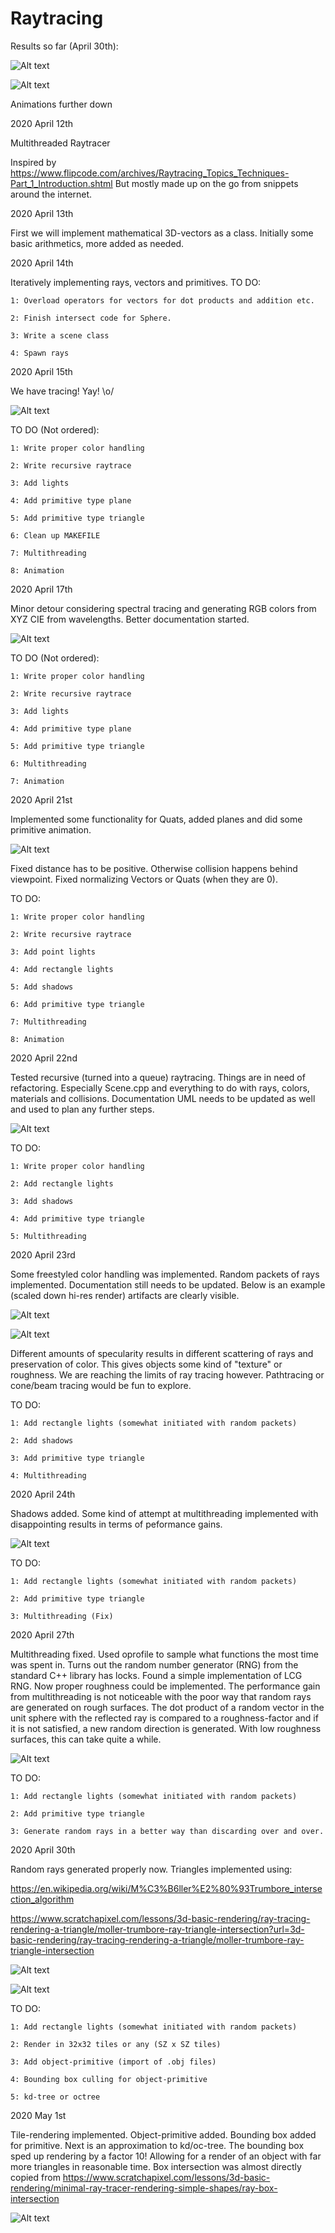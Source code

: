 # Raytracing

Results so far (April 30th):

![Alt text](bounding_box.png?raw=true "Bounding boxes")

![Alt text](ani_tris_hq.gif?raw=true "Triangles everywhere!")

Animations further down


2020 April 12th

Multithreaded Raytracer

Inspired by
https://www.flipcode.com/archives/Raytracing_Topics_Techniques-Part_1_Introduction.shtml
But mostly made up on the go from snippets around the internet.


2020 April 13th 

First we will implement mathematical 3D-vectors as a class.
Initially some basic arithmetics, more added as needed.

2020 April 14th

Iteratively implementing rays, vectors and primitives.
TO DO:


	1: Overload operators for vectors for dot products and addition etc.

	2: Finish intersect code for Sphere.

	3: Write a scene class

	4: Spawn rays

2020 April 15th

We have tracing! Yay! \o/

![Alt text](test.jpg?raw=true "First trace")

TO DO (Not ordered):


	1: Write proper color handling

	2: Write recursive raytrace

	3: Add lights
	
	4: Add primitive type plane

	5: Add primitive type triangle

	6: Clean up MAKEFILE

	7: Multithreading

	8: Animation

2020 April 17th

Minor detour considering spectral tracing and generating RGB colors from XYZ CIE from wavelengths.
Better documentation started.

![Alt text](docu.png?raw=true "UML")

TO DO (Not ordered):


	1: Write proper color handling

	2: Write recursive raytrace

	3: Add lights
	
	4: Add primitive type plane

	5: Add primitive type triangle

	6: Multithreading

	7: Animation

2020 April 21st

Implemented some functionality for Quats, added planes and did some primitive animation.

![Alt text](ani.gif?raw=true "Primitive animation")

Fixed distance has to be positive. Otherwise collision happens behind viewpoint.
Fixed normalizing Vectors or Quats (when they are 0).

TO DO:

	1: Write proper color handling

	2: Write recursive raytrace

	3: Add point lights

	4: Add rectangle lights

	5: Add shadows

	6: Add primitive type triangle

	7: Multithreading

	8: Animation

2020 April 22nd

Tested recursive (turned into a queue) raytracing. Things are in need of refactoring.
Especially Scene.cpp and everything to do with rays, colors, materials and collisions.
Documentation UML needs to be updated as well and used to plan any further steps.

![Alt text](ani_refl.gif?raw=true "Primitive animation")

TO DO:

	1: Write proper color handling

	2: Add rectangle lights

	3: Add shadows

	4: Add primitive type triangle

	5: Multithreading

2020 April 23rd

Some freestyled color handling was implemented.
Random packets of rays implemented.
Documentation still needs to be updated.
Below is an example (scaled down hi-res render) artifacts are clearly visible.

![Alt text](supersampled.png?raw=true "4k downsized")

![Alt text](ani_super.gif?raw=true "1280 downsized animation")

Different amounts of specularity results in different scattering of rays and preservation of color.
This gives objects some kind of "texture" or roughness. We are reaching the limits of ray tracing however.
Pathtracing or cone/beam tracing would be fun to explore.

TO DO:

	1: Add rectangle lights (somewhat initiated with random packets)

	2: Add shadows

	3: Add primitive type triangle

	4: Multithreading


2020 April 24th

Shadows added. Some kind of attempt at multithreading implemented with disappointing results in terms of peformance gains.

![Alt text](ani_shadows.gif?raw=true "Shadows")

TO DO:

	1: Add rectangle lights (somewhat initiated with random packets)

	2: Add primitive type triangle

	3: Multithreading (Fix)

2020 April 27th

Multithreading fixed. Used oprofile to sample what functions the most time was spent in. Turns out the random number generator (RNG)
from the standard C++ library has locks. Found a simple implementation of LCG RNG. Now proper roughness could be implemented.
The performance gain from multithreading is not noticeable with the poor way that random rays are generated on rough surfaces.
The dot product of a random vector in the unit sphere with the reflected ray is compared to a roughness-factor and if it is not
satisfied, a new random direction is generated. With low roughness surfaces, this can take quite a while.

![Alt text](ani_rough.gif?raw=true "Roughness")

TO DO:

	1: Add rectangle lights (somewhat initiated with random packets)

	2: Add primitive type triangle

	3: Generate random rays in a better way than discarding over and over.

2020 April 30th

Random rays generated properly now. Triangles implemented using: 

https://en.wikipedia.org/wiki/M%C3%B6ller%E2%80%93Trumbore_intersection_algorithm

https://www.scratchapixel.com/lessons/3d-basic-rendering/ray-tracing-rendering-a-triangle/moller-trumbore-ray-triangle-intersection?url=3d-basic-rendering/ray-tracing-rendering-a-triangle/moller-trumbore-ray-triangle-intersection

![Alt text](tris.png?raw=true "Triangles")

![Alt text](ani_tris_hq2.png?raw=true "Triangles")

TO DO:

	1: Add rectangle lights (somewhat initiated with random packets)

	2: Render in 32x32 tiles or any (SZ x SZ tiles)

	3: Add object-primitive (import of .obj files)

	4: Bounding box culling for object-primitive

	5: kd-tree or octree

2020 May 1st

Tile-rendering implemented. Object-primitive added. Bounding box added for primitive. Next is an approximation to kd/oc-tree. The bounding box sped up rendering by a factor 10! Allowing for a render of an object with far more triangles in reasonable time. Box intersection was almost directly copied from
https://www.scratchapixel.com/lessons/3d-basic-rendering/minimal-ray-tracer-rendering-simple-shapes/ray-box-intersection

![Alt text](bounding_box.png?raw=true "Triangles")


